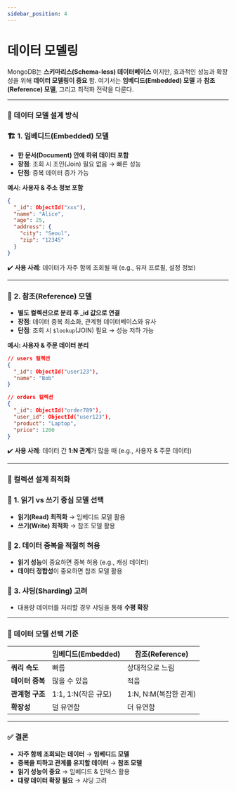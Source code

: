 ```yaml
---
sidebar_position: 4
---
```


# 데이터 모델링

MongoDB는 **스키마리스(Schema-less) 데이터베이스** 이지만, 효과적인 성능과 확장성을 위해 **데이터 모델링이 중요** 함. 여기서는 **임베디드(Embedded) 모델** 과 **참조(Reference) 모델**, 그리고 최적화 전략을 다룬다.

---

### 🔹 데이터 모델 설계 방식

### 🏗️ **1. 임베디드(Embedded) 모델**

- **한 문서(Document) 안에 하위 데이터 포함**
- **장점**: 조회 시 조인(Join) 필요 없음 → 빠른 성능
- **단점**: 중복 데이터 증가 가능

**예시: 사용자 & 주소 정보 포함**

```json
{
  "_id": ObjectId("xxx"),
  "name": "Alice",
  "age": 25,
  "address": {
    "city": "Seoul",
    "zip": "12345"
  }
}
```

✔️ **사용 사례**: 데이터가 자주 함께 조회될 때 (e.g., 유저 프로필, 설정 정보)

---

### 🔗 **2. 참조(Reference) 모델**

- **별도 컬렉션으로 분리 후 _id 값으로 연결**
- **장점**: 데이터 중복 최소화, 관계형 데이터베이스와 유사
- **단점**: 조회 시 `$lookup`(JOIN) 필요 → 성능 저하 가능

**예시: 사용자 & 주문 데이터 분리**

```json
// users 컬렉션
{
  "_id": ObjectId("user123"),
  "name": "Bob"
}
```

```json
// orders 컬렉션
{
  "_id": ObjectId("order789"),
  "user_id": ObjectId("user123"),
  "product": "Laptop",
  "price": 1200
}
```

✔️ **사용 사례**: 데이터 간 **1:N 관계**가 많을 때 (e.g., 사용자 & 주문 데이터)

---

### 🔹 컬렉션 설계 최적화

### 📌 **1. 읽기 vs 쓰기 중심 모델 선택**

- **읽기(Read) 최적화** → 임베디드 모델 활용
- **쓰기(Write) 최적화** → 참조 모델 활용

### 📌 **2. 데이터 중복을 적절히 허용**

- **읽기 성능**이 중요하면 중복 허용 (e.g., 캐싱 데이터)
- **데이터 정합성**이 중요하면 참조 모델 활용

### 📌 **3. 샤딩(Sharding) 고려**

- 대용량 데이터를 처리할 경우 샤딩을 통해 **수평 확장**

---

### 🔹 데이터 모델 선택 기준

|  | **임베디드(Embedded)** | **참조(Reference)** |
| --- | --- | --- |
| **쿼리 속도** | 빠름 | 상대적으로 느림 |
| **데이터 중복** | 많을 수 있음 | 적음 |
| **관계형 구조** | 1:1, 1:N(작은 규모) | 1:N, N:M(복잡한 관계) |
| **확장성** | 덜 유연함 | 더 유연함 |

---

### ✅ 결론

- **자주 함께 조회되는 데이터** → **임베디드 모델**
- **중복을 피하고 관계를 유지할 데이터** → **참조 모델**
- **읽기 성능이 중요** → 임베디드 & 인덱스 활용
- **대량 데이터 확장 필요** → 샤딩 고려